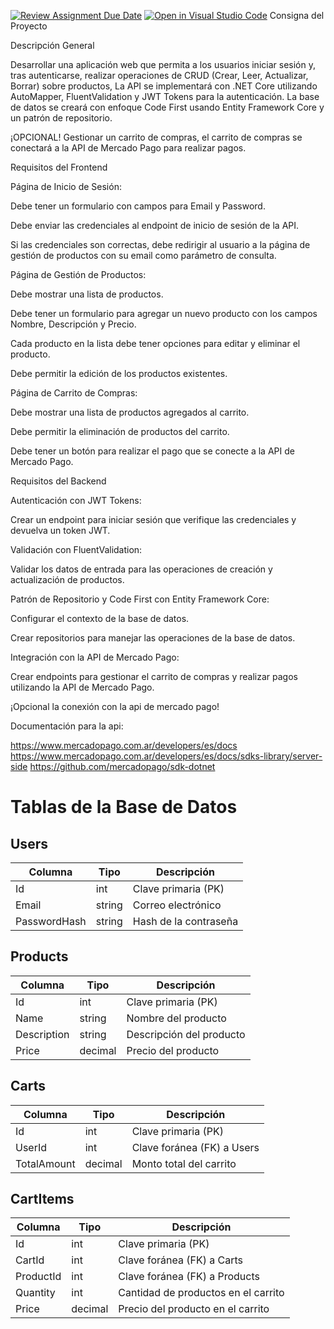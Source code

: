 [![Review Assignment Due Date](https://classroom.github.com/assets/deadline-readme-button-22041afd0340ce965d47ae6ef1cefeee28c7c493a6346c4f15d667ab976d596c.svg)](https://classroom.github.com/a/Gq8O6FUs)
[![Open in Visual Studio Code](https://classroom.github.com/assets/open-in-vscode-2e0aaae1b6195c2367325f4f02e2d04e9abb55f0b24a779b69b11b9e10269abc.svg)](https://classroom.github.com/online_ide?assignment_repo_id=15330719&assignment_repo_type=AssignmentRepo)
Consigna del Proyecto

Descripción General

Desarrollar una aplicación web que permita a los usuarios iniciar sesión y, tras autenticarse,
realizar operaciones de CRUD (Crear, Leer, Actualizar, Borrar) 
sobre productos, La API se implementará con .NET Core utilizando AutoMapper, FluentValidation y
JWT Tokens para la autenticación. La base de datos se creará con enfoque Code First
usando Entity Framework Core y un patrón de repositorio. 

¡OPCIONAL!
Gestionar un carrito de compras, 
el carrito de compras se conectará a la API de Mercado Pago para realizar pagos.


Requisitos del Frontend

Página de Inicio de Sesión:

Debe tener un formulario con campos para Email y Password.

Debe enviar las credenciales al endpoint de inicio de sesión de la API.

Si las credenciales son correctas, debe redirigir al usuario a la página de gestión de productos con su email como parámetro de consulta.

Página de Gestión de Productos:

Debe mostrar una lista de productos.

Debe tener un formulario para agregar un nuevo producto con los campos Nombre, Descripción y Precio.

Cada producto en la lista debe tener opciones para editar y eliminar el producto.

Debe permitir la edición de los productos existentes.

Página de Carrito de Compras:

Debe mostrar una lista de productos agregados al carrito.

Debe permitir la eliminación de productos del carrito.

Debe tener un botón para realizar el pago que se conecte a la API de Mercado Pago.

Requisitos del Backend

Autenticación con JWT Tokens:

Crear un endpoint para iniciar sesión que verifique las credenciales y devuelva un token JWT.

Validación con FluentValidation:

Validar los datos de entrada para las operaciones de creación y actualización de productos.

Patrón de Repositorio y Code First con Entity Framework Core:

Configurar el contexto de la base de datos.

Crear repositorios para manejar las operaciones de la base de datos.

Integración con la API de Mercado Pago:

Crear endpoints para gestionar el carrito de compras y realizar pagos utilizando la API de Mercado Pago.


¡Opcional la conexión con la api de mercado pago!

Documentación para la api:

https://www.mercadopago.com.ar/developers/es/docs
https://www.mercadopago.com.ar/developers/es/docs/sdks-library/server-side
https://github.com/mercadopago/sdk-dotnet

# Tablas de la Base de Datos

## Users

| Columna       | Tipo   | Descripción               |
|---------------|--------|---------------------------|
| Id            | int    | Clave primaria (PK)       |
| Email         | string | Correo electrónico        |
| PasswordHash  | string | Hash de la contraseña     |

## Products

| Columna       | Tipo     | Descripción               |
|---------------|----------|---------------------------|
| Id            | int      | Clave primaria (PK)       |
| Name          | string   | Nombre del producto       |
| Description   | string   | Descripción del producto  |
| Price         | decimal  | Precio del producto       |

## Carts

| Columna       | Tipo     | Descripción                     |
|---------------|----------|---------------------------------|
| Id            | int      | Clave primaria (PK)             |
| UserId        | int      | Clave foránea (FK) a Users      |
| TotalAmount   | decimal  | Monto total del carrito         |

## CartItems

| Columna       | Tipo     | Descripción                           |
|---------------|----------|---------------------------------------|
| Id            | int      | Clave primaria (PK)                   |
| CartId        | int      | Clave foránea (FK) a Carts            |
| ProductId     | int      | Clave foránea (FK) a Products         |
| Quantity      | int      | Cantidad de productos en el carrito   |
| Price         | decimal  | Precio del producto en el carrito     |

